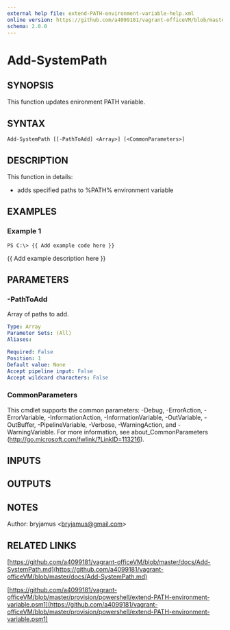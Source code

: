 ```yaml
---
external help file: extend-PATH-environment-variable-help.xml
online version: https://github.com/a4099181/vagrant-officeVM/blob/master/docs/Add-SystemPath.md
schema: 2.0.0
---
```


# Add-SystemPath

## SYNOPSIS
This function updates enironment PATH variable.

## SYNTAX

```
Add-SystemPath [[-PathToAdd] <Array>] [<CommonParameters>]
```

## DESCRIPTION
This function in details:
* adds specified paths to %PATH% environment variable

## EXAMPLES

### Example 1
```
PS C:\> {{ Add example code here }}
```

{{ Add example description here }}

## PARAMETERS

### -PathToAdd
Array of paths to add.

```yaml
Type: Array
Parameter Sets: (All)
Aliases: 

Required: False
Position: 1
Default value: None
Accept pipeline input: False
Accept wildcard characters: False
```

### CommonParameters
This cmdlet supports the common parameters: -Debug, -ErrorAction, -ErrorVariable, -InformationAction, -InformationVariable, -OutVariable, -OutBuffer, -PipelineVariable, -Verbose, -WarningAction, and -WarningVariable. For more information, see about_CommonParameters (http://go.microsoft.com/fwlink/?LinkID=113216).

## INPUTS

## OUTPUTS

## NOTES
Author: bryjamus \<bryjamus@gmail.com\>

## RELATED LINKS

[https://github.com/a4099181/vagrant-officeVM/blob/master/docs/Add-SystemPath.md](https://github.com/a4099181/vagrant-officeVM/blob/master/docs/Add-SystemPath.md)

[https://github.com/a4099181/vagrant-officeVM/blob/master/provision/powershell/extend-PATH-environment-variable.psm1](https://github.com/a4099181/vagrant-officeVM/blob/master/provision/powershell/extend-PATH-environment-variable.psm1)
